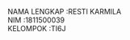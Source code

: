 NAMA LENGKAP    :RESTI KARMILA<br>
NIM             :1811500039<br>
KELOMPOK        :TI6J<br>
<br>
<br>
